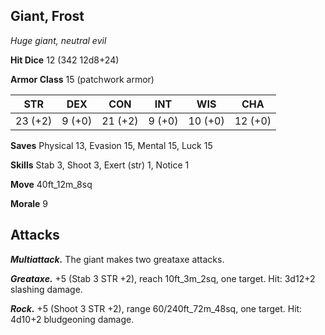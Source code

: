 ## Giant, Frost

*Huge giant, neutral evil*

**Hit Dice** 12 (342 12d8+24)

**Armor Class** 15 (patchwork armor)

| STR     | DEX     | CON     | INT     | WIS     | CHA     |
|---------|---------|---------|---------|---------|---------|
| 23 (+2) |  9 (+0) | 21 (+2) |  9 (+0) | 10 (+0) | 12 (+0) |

**Saves** Physical 13, Evasion 15, Mental 15, Luck 15

**Skills** Stab 3, Shoot 3, Exert (str) 1, Notice 1

**Move** 40ft_12m_8sq

**Morale** 9

## Attacks

***Multiattack.*** The giant makes two greataxe attacks.

***Greataxe.*** +5 (Stab 3 STR +2), reach 10ft_3m_2sq, one target. Hit: 3d12+2 slashing damage.

***Rock.*** +5 (Shoot 3 STR +2), range 60/240ft_72m_48sq, one target. Hit: 4d10+2 bludgeoning damage.

